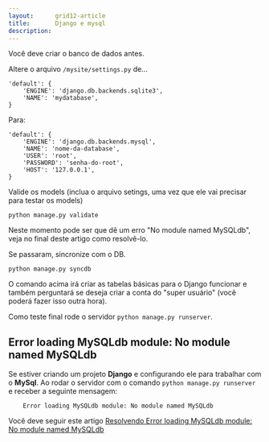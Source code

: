 ```yaml
---
layout:      grid12-article
title:       Django e mysql
description: 
---
```


Você deve criar o banco de dados antes.

Altere o arquivo  `/mysite/settings.py` de...

    'default': {
        'ENGINE': 'django.db.backends.sqlite3',
        'NAME': 'mydatabase',
    }

Para:

    'default': {
        'ENGINE': 'django.db.backends.mysql',
        'NAME': 'nome-da-database',
        'USER': 'root',
        'PASSWORD': 'senha-do-root',
        'HOST': '127.0.0.1',
    }

Valide os models (inclua o arquivo setings, uma vez que ele vai precisar para testar os models)

	python manage.py validate

Neste momento pode ser que dê um erro "No module named MySQLdb", veja no final deste artigo como resolvê-lo.

Se passaram, sincronize com o DB.

	python manage.py syncdb
	
O comando acima irá criar as tabelas básicas para o Django funcionar e também perguntará se deseja criar a conta do 
"super usuário" (você poderá fazer isso outra hora).

Como teste final rode o servidor `python manage.py runserver`.




Error loading MySQLdb module: No module named MySQLdb
---

Se estiver criando um projeto __Django__ e configurando ele para trabalhar com o __MySql__. Ao rodar o servidor com o
comando `python manage.py runserver` e receber a seguinte mensagem:

        Error loading MySQLdb module: No module named MySQLdb

Você deve seguir este artigo [Resolvendo Error loading MySQLdb module: No module named MySQLdb]()


